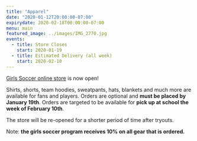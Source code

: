 ```yaml
---
title: "Apparel"
date: "2020-01-12T20:00:00-07:00"
expirydate: 2020-02-18T00:00:00-07:00
menu: main
featured_image: ../images/IMG_2770.jpg
events:
  - title: Store Closes
    start: 2020-01-19
  - title: Estimated Delivery (all week)
    start: 2020-02-10
---
```


[Girls Soccer online store] is now open!

<!--more-->

Shirts, shorts, team hoodies, sweatpants, hats, blankets and much more are
available for fans and players. Orders are optional and **must be placed by
January 19th**. Orders are targeted to be available for **pick up at school the
week of February 10th**.

The store will be re-opened for a shorter period of time after tryouts.

Note: **the girls soccer program receives 10% on all gear that is ordered.**

[girls soccer online store]: https://frhsgirlssoccer2020.itemorder.com/sale
